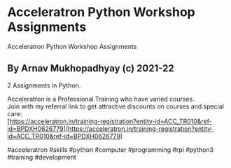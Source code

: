 # Acceleratron Python Workshop Assignments  
 Acceleratron Python Workshop Assignments  
## By Arnav Mukhopadhyay (c) 2021-22     
  
  
2 Assignments in Python.  
  
  
Acceleratron is a Professional Training who have varied courses.  
Join with my referral link to get attractive discounts on courses and special care:    
[https://acceleratron.in/training-registration?entity-id=ACC_TR010&ref-id=BPDXH0626779](https://acceleratron.in/training-registration?entity-id=ACC_TR010&ref-id=BPDXH0626779)  
  
  
#acceleratron #skills #python #computer #programming #rpi #python3 #training #development  

